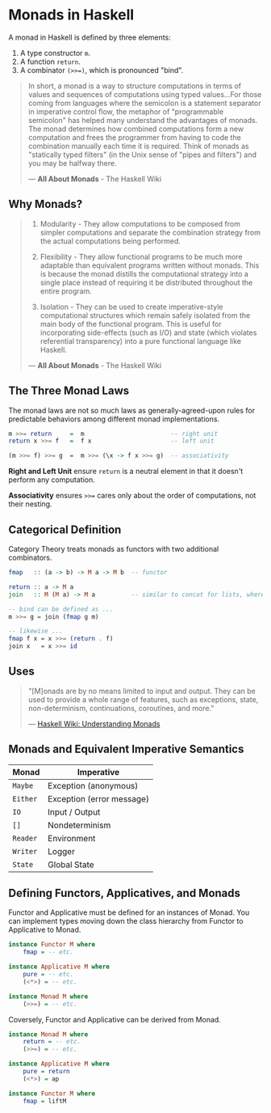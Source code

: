 # Monads in Haskell

A monad in Haskell is defined by three elements:
1. A type constructor `m`.
2. A function `return`.
3. A combinator `(>>=)`, which is pronounced "bind".

> In short, a monad is a way to structure computations in terms of values and sequences 
> of computations using typed values...For those coming from languages where the semicolon
> is a statement separator in imperative control flow, the metaphor of "programmable semicolon"
> has helped many understand the advantages of monads. The monad determines how combined
> computations form a new computation and frees the programmer from having to code the
> combination manually each time it is required. Think of monads as "statically typed filters"
> (in the Unix sense of "pipes and filters") and you may be halfway there.
>
> — **All About Monads** - The Haskell Wiki

## Why Monads?

> 1. Modularity - They allow computations to be composed from simpler computations and separate 
> the combination strategy from the actual computations being performed.
> 
> 2. Flexibility - They allow functional programs to be much more adaptable than equivalent programs 
> written without monads. This is because the monad distills the computational strategy into a single 
> place instead of requiring it be distributed throughout the entire program.
> 
> 3. Isolation - They can be used to create imperative-style computational structures which remain 
> safely isolated from the main body of the functional program. This is useful for incorporating 
> side-effects (such as I/O) and state (which violates referential transparency) into 
> a pure functional language like Haskell.
>
> — **All About Monads** - The Haskell Wiki

## The Three Monad Laws

The monad laws are not so much laws as generally-agreed-upon rules for predictable
behaviors among different monad implementations.

```haskell
m >>= return     =  m                        -- right unit
return x >>= f   =  f x                      -- left unit

(m >>= f) >>= g  =  m >>= (\x -> f x >>= g)  -- associativity
```

**Right and Left Unit** ensure `return` is a neutral element in that it doesn't perform any computation.

**Associativity** ensures `>>=` cares only about the order of computations, not their nesting.

## Categorical Definition

Category Theory treats monads as functors with two additional combinators.

```haskell
fmap   :: (a -> b) -> M a -> M b  -- functor

return :: a -> M a
join   :: M (M a) -> M a          -- similar to concat for lists, where concat :: [[a]] -> [a]

-- bind can be defined as ...
m >>= g = join (fmap g m)

-- likewise ...
fmap f x = x >>= (return . f)
join x   = x >>= id
```

## Uses

> "[M]onads are by no means limited to input and output. 
>  They can be used to provide a whole range of features, such as exceptions, 
>  state, non-determinism, continuations, coroutines, and more."
>
> — [Haskell Wiki: Understanding Monads](https://en.wikibooks.org/wiki/Haskell/Understanding_monads)

## Monads and Equivalent Imperative Semantics

| Monad    | Imperative                |
| -------- | ------------------------- |
| `Maybe`  | Exception (anonymous)     |
| `Either` | Exception (error message) |
| `IO`     | Input / Output            |
| `[]`     | Nondeterminism            |
| `Reader` | Environment               |
| `Writer` | Logger                    |
| `State`  | Global State              |

## Defining Functors, Applicatives, and Monads

Functor and Applicative must be defined for an instances of Monad.
You can implement types moving down the class hierarchy from
Functor to Applicative to Monad.

```haskell
instance Functor M where
    fmap = -- etc.

instance Applicative M where
    pure = -- etc.
    (<*>) = -- etc.

instance Monad M where
    (>>=) = -- etc.
```

Coversely, Functor and Applicative can be derived from Monad.

```haskell
instance Monad M where
    return = -- etc.
    (>>=) = -- etc.

instance Applicative M where
    pure = return
    (<*>) = ap

instance Functor M where
    fmap = liftM
```
